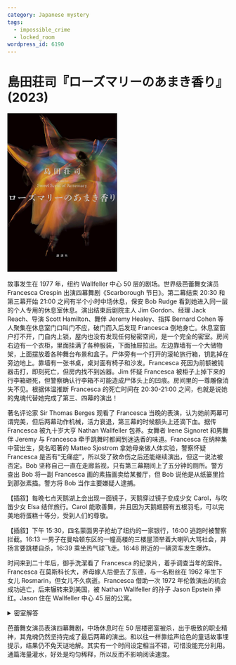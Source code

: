 ```yaml
---
category: Japanese mystery
tags:
  - impossible_crime
  - locked_room
wordpress_id: 6190
---
```


# 島田荘司『ローズマリーのあまき香り』(2023)

<img src=images/2023_cover.jpg width=250/>

故事发生在 1977 年，纽约 Wallfeller 中心 50 层的剧场。世界级芭蕾舞女演员 Francesca Crespin 出演四幕舞剧《Scarborough 节日》。第二幕结束 20:30 和第三幕开始 21:00 之间有半个小时中场休息，保安 Bob Rudge 看到她进入同一层的个人专用的休息室休息。演出结束后剧院主人 Jim Gordon、经理 Jack Reach、导演 Scott Hamilton、舞伴 Jeremy Healey、指挥 Bernard Cohen 等人聚集在休息室门口叫门不应，破门而入后发现 Francesca 倒地身亡。休息室窗户打不开，门自内上锁，屋内也没有发现任何秘密空间，是一个完全的密室。房间右边有一个衣柜，里面挂满了各种服装，下面抽屉拉出。左边靠墙有一个大储物架，上面摆放着各种舞台布景和盒子。尸体旁有一个打开的滚轮旅行箱，钥匙掉在旁边地上。靠墙有一张书桌，桌对面有椅子和沙发。Francesca 死因为前额被钝器击打，即刻死亡，但房内找不到凶器。Jim 怀疑 Francesca 被柜子上掉下来的行李箱砸死，但警察确认行李箱不可能造成尸体头上的凹痕。房间里的一尊雕像消失不见。根据体温推断 Francesca 的死亡时间在 20:30-21:00 之间，也就是说她的鬼魂代替她完成了第三、四幕的演出！

著名评论家 Sir Thomas Berges 观看了 Francesca 当晚的表演，认为她前两幕可谓完美，但后两幕动作机械，活力衰退，第三幕的时候额头上还滴下血。据传 Francesca 被九十岁大亨 Nathan Wallfeller 包养。女舞者 Irene Signoret 和男舞伴 Jeremy 与 Francesca 牵手跳舞时都闻到迷迭香的味道。Francesca 在纳粹集中营出生，臭名昭著的 Matteo Sjostrom 拿她母亲做人体实验，警察怀疑 Francesca 是否有“无痛症”，所以受了致命伤之后还能继续演出，但这一说法被否定。Bob 坚称自己一直在走廊监视，只有第三幕期间上了五分钟的厕所。警方查出 Bob 将一副 Francesca 画的素描画卖给某餐厅，但 Bob 说他是从纸篓里捡到那张素描。警方将 Bob 当作主要嫌疑人逮捕。

【插叙】每晚七点天鹅湖上会出现一面镜子，天鹅穿过镜子变成少女 Carol，与吹笛少女 Elsa 结伴旅行。Carol 能歌善舞，并且因为天鹅翅膀有五根羽毛，可以完美地将蛋糕十等分，受到人们的尊敬。

【插叙】下午 15:30，四名蒙面男子抢劫了纽约的一家银行，16:00 逃跑时被警察拦截。16:13 一男子在曼哈顿东区的一幢高楼的三楼屋顶举着大喇叭大骂社会，并扬言要跳楼自杀，16:39 乘坐热气球飞走。16:48 附近的一辆货车发生爆炸。

时间来到二十年后，御手洗潔看了 Francesca 的纪录片，着手调查当年的案件。Francesca 在莫斯科长大，养母嫁人后便去了东德，与一名粉丝在 1962 年生下女儿 Rosmarin，但女儿不久病逝。Francesca 借助一次 1972 年伦敦演出的机会成功逃亡，后来辗转来到美国，被 Nathan Wallfeller 的孙子 Jason Epstein 捧红。Jason 住在 Wallfeller 中心 45 层的公寓。

<details><summary>密室解答</summary>
Francesca 有一个孪生妹妹 Anya Zelkin。Francesca 为了能成功逃亡，将 Rosmarin 委托给 Anya 带大。Anya 来到纽约与 Jason 上床，委托他说服 Francesca 不要夺回 Rosmarin。中场休息时 Francesca 与 Anya 发生争吵，用拐杖将 Anya 额头打伤，Jason 失手用雕像将 Francesca 打死。休息室里有一面大衣镜，和天鹅的故事一样，到晚上七点便会自动打开，八点关闭，但 Wallfeller 家采用“十进制时间”，对应于正常时间晚上 8:24 打开，9:36 关闭。Jason 从镜子出口走到 50 层的大楼外面，把雕像扔进楼层间露天庭院的灌木丛，回到 45 层。Anya 假冒 Francesca 跳了第三幕和第四幕，额头滴血是之前被 Francesca 打伤。舞伴闻到的迷迭香是夜晚露天庭院的味道。

Jason 策划银行劫案。原计划劫匪在十进制时间的下午四点，也就是正常时间的 4:48 离开银行。那时气球人刚刚升空九分钟，货车发生爆炸，银行门口正是一片混乱，容易趁乱逃脱。结果劫匪不知道要使用十进制时间，逃跑失败。

<img src=images/2023_clock.jpg width=400/>
</details>

芭蕾舞女演员表演四幕舞剧，中场休息时在 50 层楼密室被杀，出于极致的职业精神，其鬼魂仍然坚持完成了最后两幕的演出。和以往一样靠绘声绘色的童话故事埋提示，结果仍不免天谜地解。其实有一个时间设定相当不错，可惜没能充分利用。通篇海量灌水，好处是均匀稀释，所以反而不影响阅读速度。